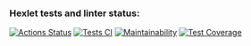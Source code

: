 ### Hexlet tests and linter status:
[![Actions Status](https://github.com/pavel-sinitskiii/frontend-project-lvl2/workflows/hexlet-check/badge.svg)](https://github.com/pavel-sinitskiii/frontend-project-lvl2/actions)
[![Tests CI](https://github.com/pavel-sinitskiii/frontend-project-lvl2/actions/workflows/tests.yml/badge.svg)](https://github.com/pavel-sinitskiii/frontend-project-lvl2/actions)
[![Maintainability](https://api.codeclimate.com/v1/badges/317cf81d9af75870ac8a/maintainability)](https://codeclimate.com/github/pavel-sinitskiii/frontend-project-lvl2/maintainability)
[![Test Coverage](https://api.codeclimate.com/v1/badges/317cf81d9af75870ac8a/test_coverage)](https://codeclimate.com/github/pavel-sinitskiii/frontend-project-lvl2/test_coverage)